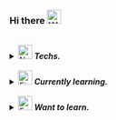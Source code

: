 ### Hi there <img src="https://raw.githubusercontent.com/Tarikul-Islam-Anik/Animated-Fluent-Emojis/master/Emojis/Hand%20gestures/Waving%20Hand%20Light%20Skin%20Tone.png" alt="Waving Hand Light Skin Tone" width="25" height="25" />
<br>
<i>
<details>
<summary>
  <img src="https://raw.githubusercontent.com/Tarikul-Islam-Anik/Animated-Fluent-Emojis/master/Emojis/Smilies/Nerd%20Face.png" alt="Nerd Face" width="25" height="25" /> <b>Techs.</b>
</summary>
   <br>
  
 ![html](https://img.shields.io/badge/HTML5-E34F26?style=for-the-badge&logo=html5&logoColor=white) ![css](https://img.shields.io/badge/CSS-239120?&style=for-the-badge&logo=css3&logoColor=white) ![js](https://img.shields.io/badge/JavaScript-F7DF1E?style=for-the-badge&logo=JavaScript&logoColor=white) ![jQuery](https://img.shields.io/badge/jQuery-0769ad?style=for-the-badge&logo=jQuery&logoColor=white)
 ![java](https://img.shields.io/badge/Java-ED8B00?style=for-the-badge&logo=openjdk&logoColor=white) ![c](https://img.shields.io/badge/C-00599C?style=for-the-badge&logo=c&logoColor=white) ![junit](https://img.shields.io/badge/JUnit-25a162?style=for-the-badge&logo=JUnit&logoColor=white) ![spring](https://img.shields.io/badge/Spring-6DB33F?style=for-the-badge&logo=spring&logoColor=white) ![springboot](https://img.shields.io/badge/SpringBoot-6DB33F?style=for-the-badge&logo=springboot&logoColor=white) <br> ![MySQL](https://img.shields.io/badge/mysql-%2300f.svg?style=for-the-badge&logo=mysql&logoColor=white) ![Oracle](https://img.shields.io/badge/oracle-F80000.svg?style=for-the-badge&logo=oracle&logoColor=white) ![Jenkins](https://img.shields.io/badge/jenkins-d24939.svg?style=for-the-badge&logo=jenkins&logoColor=white) ![Git](https://img.shields.io/badge/git-f05032.svg?style=for-the-badge&logo=git&logoColor=white) ![GitHub](https://img.shields.io/badge/github-181717.svg?style=for-the-badge&logo=GitHub&logoColor=white)

</details>
<br>
<details>
<summary>
  <img src="https://raw.githubusercontent.com/Tarikul-Islam-Anik/Animated-Fluent-Emojis/master/Emojis/Travel%20and%20places/Fire.png" alt="Fire" width="25" height="25" />  <b>Currently learning.</b>
</summary>
   <br>
  
 ![react](https://img.shields.io/badge/React-20232A?style=for-the-badge&logo=react&logoColor=61DAFB)  ![python](https://img.shields.io/badge/Python-14354C?style=for-the-badge&logo=python&logoColor=white) ![django](https://img.shields.io/badge/Django-092e20?style=for-the-badge&logo=Django&logoColor=white) 


</details>
<br>
<details>
<summary>
  <img src="https://raw.githubusercontent.com/Tarikul-Islam-Anik/Animated-Fluent-Emojis/master/Emojis/Hand%20gestures/Eyes.png" alt="Eyes" width="25" height="25" /> <b>Want to learn.</b>
</summary>
   <br>

![swift](https://img.shields.io/badge/Swift-F05138?style=for-the-badge&logo=Swift&logoColor=white) ![typescript](https://img.shields.io/badge/TypeScript-3178c6?style=for-the-badge&logo=TypeScript&logoColor=white) ![unity](https://img.shields.io/badge/Unity-57b9d3?style=for-the-badge&logo=Unity&logoColor=white)


</details>


</i>
